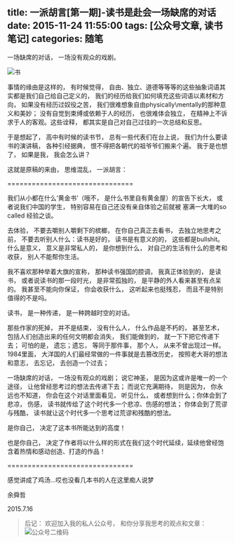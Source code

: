 title: 一派胡言[第一期]-读书是赴会一场缺席的对话
date: 2015-11-24 11:55:00
tags: [公众号文章, 读书笔记]
categories: 随笔
---

一场缺席的对话， 一场没有观众的戏剧。

<!-- more -->

![书](http://ww2.sinaimg.cn/large/c5ee78b5gw1ezbm2aq2l8j21kw0zk4c2.jpg)

事情的缘由是这样的， 有时候觉得， 自由、独立、道德等等等的这些抽象词语其实都是我们自己给自己定义的， 我们的经历给我们如何填充这些词语以素材和方向， 如果没有经历过奴役之苦， 我们很难想象自由physically\mentally的那种意义和美妙； 没有自觉到束缚或依赖于人的经历， 也很难体会独立， 在精神上不诉求于人的客观。这些诠释， 都其实是自己对自己过往的一次总结和反思。

于是想起了， 高中有时候的读书节， 总有一些代表们在台上说， 我们为什么要读书的演讲稿， 各种引经据典， 恨不得把各朝代的祖爷爷们搬来个遍。 我于是也想了， 如果是我， 我会怎么讲？

这就是原稿的来由， 思维混乱， 一派胡言：

===============================

我们从小都在什么‘黄金书’（哦不， 是什么书里自有黄金屋）的宣告下长大， 或者说我们中国的学生， 特别容易在自己还没有亲自体验之前就被 塞满一大堆的so called 经验之谈。

去体验， 不要去嚼别人嚼剩下的槟榔， 在你自己真正去看书， 去独立地思考之前， 不要去听别人什么：读书是好的， 读书是有意义的的， 这些都是bullshit。什么是意义， 意义是非常私人的， 是你想到什么， 对自己的生活有什么的思考和收获， 别人不能帮你生活。

我不喜欢那种举着大旗的宣称， 那种读书强国的腔调， 我真正体验到的， 是读书， 或者说读书的那一段时光， 是非常孤独的， 是平静的外人看来甚至有点呆的。 我甚至不能向你保证， 你会收获什么， 这听起来也挺残忍， 而且不是特别值得的不是吗。

读书， 是一种传递， 是一种跨越时空的对话。

那些作家的死掉， 并不是结束， 没有什么人， 什么作品是不朽的， 甚至艺术， 包括人们创造出来的任何文明都会消失， 我们能做到的， 就一下下把它传递下去； 可怕的是， 遗忘；遗忘， 等同于那件事， 那个人， 从来不曾出现过一样。 1984里面， 大洋国的人们最经常做的一件事就是去篡改历史， 按照老大哥的想法和意志， 去忘记， 去创造一个过去；

一场缺席的对话， 一场没有观众的戏剧； 说它神圣， 是因为这或许是唯一的一个途径， 让他曾经思考过的想法去传递下去； 而说它充满期待， 则是因为， 你永远也不知道， 你会在这个对话里面看见， 听见什么， 或者想到什么；你体会到了悲凉， 伤感， 读书就传给了这个时代多一个悲凉、伤感的想法； 你体会到了荒谬与残酷， 读书就让这个时代多一个思考过荒谬和残酷的想法。

是你自己， 决定了这本书所能达到的高度！

也是你自己， 决定了作者将以什么样的形式在我们这个时代延续，延续他曾经饱含着热情和感动创造、打造的作品！

===============================

感觉讲成了鸡汤...哎也没看几本书的人在这里痴人说梦

余舜哲

2015.7.16

> 后记： 欢迎加入我的私人公众号， 和你分享我思考的观点和文章：
![公众号二维码](http://ww2.sinaimg.cn/large/c5ee78b5gw1ezbljkk2apj20by0byq3q.jpg)